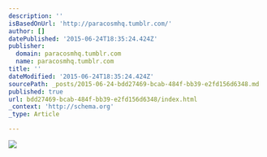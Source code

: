 ```yaml
---
description: ''
isBasedOnUrl: 'http://paracosmhq.tumblr.com/'
author: []
datePublished: '2015-06-24T18:35:24.424Z'
publisher:
  domain: paracosmhq.tumblr.com
  name: paracosmhq.tumblr.com
title: ''
dateModified: '2015-06-24T18:35:24.424Z'
sourcePath: _posts/2015-06-24-bdd27469-bcab-484f-bb39-e2fd156d6348.md
published: true
url: bdd27469-bcab-484f-bb39-e2fd156d6348/index.html
_context: 'http://schema.org'
_type: Article

---
```

![](http://33.media.tumblr.com/102b7239da1655781bfa7617d48c7ca6/tumblr_niluqs58ZO1u93xcqo1_500.gif)